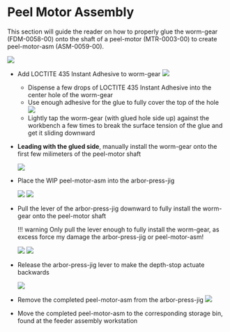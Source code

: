 # Peel Motor Assembly

This section will guide the reader on how to properly glue the worm-gear (FDM-0058-00) onto the shaft of a peel-motor (MTR-0003-00) to create peel-motor-asm (ASM-0059-00).

![](img/img1.JPG)

* Add LOCTITE 435 Instant Adhesive to worm-gear
		![](img/img2.JPG)
	* Dispense a few drops of LOCTITE 435 Instant Adhesive into the center hole of the worm-gear
	* Use enough adhesive for the glue to fully cover the top of the hole		![](img/img4.JPG)
	* Lightly tap the worm-gear (with glued hole side up) against the workbench a few times to break the surface tension of the glue and get it sliding downward
* **Leading with the glued side**, manually install the worm-gear onto the first few milimeters of the peel-motor shaft

	![](img/img5.JPG)

* Place the WIP peel-motor-asm into the arbor-press-jig

	![](img/img7.JPG)
	![](img/img8.JPG)

* Pull the lever of the arbor-press-jig downward to fully install the worm-gear onto the peel-motor  shaft

	!!! warning
		Only pull the lever enough to fully install the worm-gear, as excess force my damage the arbor-press-jig or peel-motor-asm!

	![](img/img10.JPG)
	![](img/img11.JPG)	
		
* Release the arbor-press-jig lever to make the depth-stop actuate backwards

	![](img/img12.JPG)

*  Remove the completed peel-motor-asm from the arbor-press-jig 
	![](img/img13.JPG)
	
* Move the completed peel-motor-asm to the corresponding storage bin, found at the feeder assembly workstation
